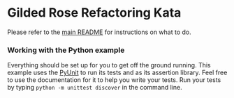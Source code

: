 # Gilded Rose Refactoring Kata

Please refer to the [main README](../README.md) for instructions on what to do.

### Working with the Python example

Everything should be set up for you to get off the ground running. This example uses the [PyUnit](https://docs.python.org/2/library/unittest.html) to run its tests and as its assertion library. Feel free to use the documentation for it to help you write your tests. Run your tests by typing `python -m unittest discover` in the command line.

